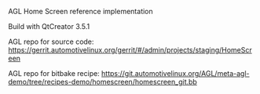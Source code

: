 AGL Home Screen reference implementation


Build with QtCreator 3.5.1

AGL repo for source code:
https://gerrit.automotivelinux.org/gerrit/#/admin/projects/staging/HomeScreen

AGL repo for bitbake recipe:
https://git.automotivelinux.org/AGL/meta-agl-demo/tree/recipes-demo/homescreen/homescreen_git.bb
